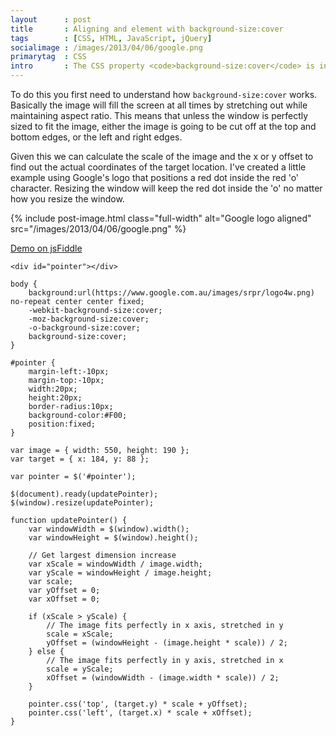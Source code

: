 ```yaml
---
layout      : post
title       : Aligning and element with background-size:cover
tags        : [CSS, HTML, JavaScript, jQuery]
socialimage : /images/2013/04/06/google.png
primarytag  : CSS
intro       : The CSS property <code>background-size:cover</code> is incredibly useful but due to the nature of it resizing in different directions, it's difficult to pinpoint where a particular part of the image is on the background at any given time. Difficult but not impossible of course.
---
```


To do this you first need to understand how `background-size:cover` works. Basically the image will fill the screen at all times by stretching out while maintaining aspect ratio. This means that unless the window is perfectly sized to fit the image, either the image is going to be cut off at the top and bottom edges, or the left and right edges.

Given this we can calculate the scale of the image and the x or y offset to find out the actual coordinates of the target location. I've created a little example using Google's logo that positions a red dot inside the red 'o' character. Resizing the window will keep the red dot inside the 'o' no matter how you resize the window.

{% include post-image.html class="full-width" alt="Google logo aligned" src="/images/2013/04/06/google.png" %}

[Demo on jsFiddle][1]

<!--prettify lang=html-->
    <div id="pointer"></div>

<!--prettify lang=css-->
    body {
        background:url(https://www.google.com.au/images/srpr/logo4w.png) no-repeat center center fixed;
        -webkit-background-size:cover;
        -moz-background-size:cover;
        -o-background-size:cover;
        background-size:cover;
    }

    #pointer {
        margin-left:-10px;
        margin-top:-10px;
        width:20px;
        height:20px;
        border-radius:10px;
        background-color:#F00;
        position:fixed;
    }

<!--prettify lang=js-->
    var image = { width: 550, height: 190 };
    var target = { x: 184, y: 88 };

    var pointer = $('#pointer');

    $(document).ready(updatePointer);
    $(window).resize(updatePointer);

    function updatePointer() {
        var windowWidth = $(window).width();
        var windowHeight = $(window).height();

        // Get largest dimension increase
        var xScale = windowWidth / image.width;
        var yScale = windowHeight / image.height;
        var scale;
        var yOffset = 0;
        var xOffset = 0;

        if (xScale > yScale) {
            // The image fits perfectly in x axis, stretched in y
            scale = xScale;
            yOffset = (windowHeight - (image.height * scale)) / 2;
        } else {
            // The image fits perfectly in y axis, stretched in x
            scale = yScale;
            xOffset = (windowWidth - (image.width * scale)) / 2;
        }

        pointer.css('top', (target.y) * scale + yOffset);
        pointer.css('left', (target.x) * scale + xOffset);
    }



[1]: http://jsfiddle.net/Tyriar/ypb5P/1/
